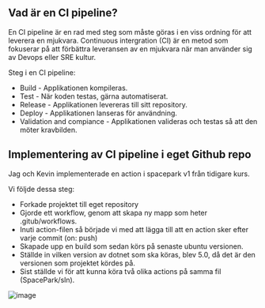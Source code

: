 ## Vad är en CI pipeline?

En CI pipeline är en rad med steg som måste göras i en viss ordning för att leverera en mjukvara.
Continuous intergration (CI) är en metod som fokuserar på att förbättra leveransen av en mjukvara 
när man använder sig av Devops eller SRE kultur.

Steg i en CI pipeline:
- Build - Applikationen kompileras.
- Test - När koden testas, gärna automatiserat.
- Release - Applikationen levereras till sitt repository.
- Deploy - Applikationen lanseras för användning.
- Validation and compiance - Applikationen valideras och testas så att den möter kravbilden.

## Implementering av CI pipeline i eget Github repo

Jag och Kevin implementerade en action i spacepark v1 från tidigare kurs.

Vi följde dessa steg:

- Forkade projektet till eget repository
- Gjorde ett workflow, genom att skapa ny mapp som heter .gitub/workflows.
- Inuti action-filen så började vi med att lägga till att en action sker efter varje commit (on: push)
- Skapade upp en build som sedan körs på senaste ubuntu versionen.
- Ställde in vilken version av dotnet som ska köras, blev 5.0, då det är den versionen som projektet kördes på.
- Sist ställde vi för att kunna köra två olika actions på samma fil (SpacePark/sln).

![image]({{site.baseurl}}/images/git_action.PNG)

